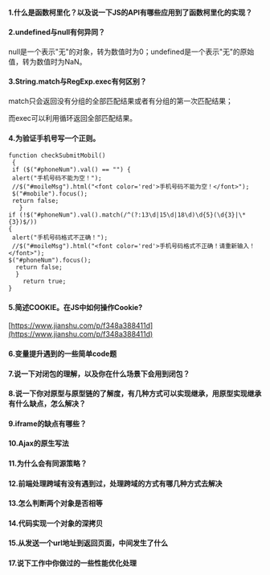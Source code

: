 #### 1.什么是函数柯里化？以及说一下JS的API有哪些应用到了函数柯里化的实现？

#### 2.undefined与null有何异同？

null是一个表示"无"的对象，转为数值时为0；undefined是一个表示"无"的原始值，转为数值时为NaN。

#### 3.String.match与RegExp.exec有何区别？

match只会返回没有分组的全部匹配结果或者有分组的第一次匹配结果；

而exec可以利用循环返回全部匹配结果。

#### 4.为验证手机号写一个正则。

```
function checkSubmitMobil()
 {
 if ($("#phoneNum").val() == "") {
 alert("手机号码不能为空！");
 //$("#moileMsg").html("<font color='red'>手机号码不能为空！</font>"); 
 $("#mobile").focus();
 return false;
   }
if (!$("#phoneNum").val().match(/^(?:13\d|15\d|18\d)\d{5}(\d{3}|\*{3})$/)) 
{
 alert("手机号码格式不正确！");
 //$("#moileMsg").html("<font color='red'>手机号码格式不正确！请重新输入！</font>"); 
$("#phoneNum").focus();
  return false;
  }
    return true;
}
```

#### 5.简述COOKIE。在JS中如何操作Cookie?

[https://www.jianshu.com/p/f348a388411d](https://www.jianshu.com/p/f348a388411d)

#### 6.变量提升遇到的一些简单code题

#### 7.说一下对闭包的理解，以及你在什么场景下会用到闭包？

#### 8.说一下你对原型与原型链的了解度，有几种方式可以实现继承，用原型实现继承有什么缺点，怎么解决？

#### 9.iframe的缺点有哪些？

#### 10.Ajax的原生写法

#### 11.为什么会有同源策略？

#### 12.前端处理跨域有没有遇到过，处理跨域的方式有哪几种方式去解决

#### 13.怎么判断两个对象是否相等

#### 14.代码实现一个对象的深拷贝

#### 15.从发送一个url地址到返回页面，中间发生了什么

#### 17.说下工作中你做过的一些性能优化处理

  




